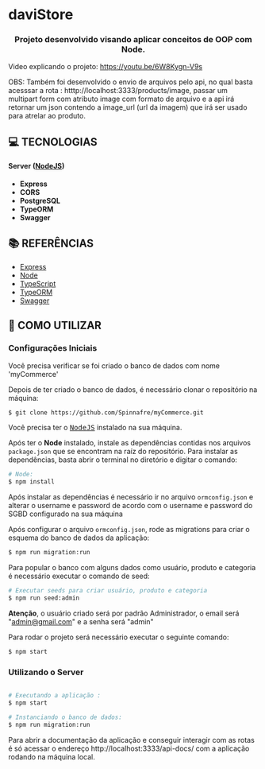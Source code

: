 # daviStore

<h3 align="center">

Projeto desenvolvido visando aplicar conceitos de OOP com Node.

</h3>


Video explicando o projeto: https://youtu.be/6W8Kygn-V9s

OBS: Também foi desenvolvido o envio de arquivos pelo api, no qual basta acesssar a rota : htttp://localhost:3333/products/image, passar um multipart form
com atributo image com formato de arquivo e a api irá retornar um json contendo a image_url (url da imagem) que irá ser usado para atrelar ao produto.

## **:computer: TECNOLOGIAS**

#### **Server** ([NodeJS][node])

  - **Express**
  - **CORS**
  - **PostgreSQL**
  - **TypeORM**
  - **Swagger**

## **:books: REFERÊNCIAS**
- [Express](https://expressjs.com/pt-br/)
- [Node](https://nodejs.org/en/)
- [TypeScript](https://www.typescriptlang.org/docs/home.html)
- [TypeORM](https://typeorm.io/#/)
- [Swagger](https://swagger.io)

## **:wine_glass: COMO UTILIZAR**

### Configurações Iniciais

Você precisa verificar se foi criado o banco de dados com nome 'myCommerce'

Depois de ter criado o banco de dados, é necessário clonar o repositório na máquina:
```sh
$ git clone https://github.com/Spinnafre/myCommerce.git
```

Você precisa ter o <kbd>[NodeJS](https://nodejs.org/en/download/)</kbd> instalado na sua máquina. 

Após ter o **Node** instalado, instale as dependências contidas nos arquivos `package.json` que se encontram na raíz do repositório. Para instalar as dependências, basta abrir o terminal no diretório e digitar o comando:

```sh
# Node:
$ npm install 
```

Após instalar as dependências é necessário ir no arquivo `ormconfig.json` e alterar o username e password de acordo com o username e password do SGBD configurado na sua máquina

Após configurar o arquivo `ormconfig.json`, rode as migrations para criar o esquema do banco de dados da aplicação:

```sh
$ npm run migration:run
```
Para popular o banco com alguns dados como usuário, produto e categoria é necessário executar o comando de seed:
```sh
# Executar seeds para criar usuário, produto e categoria
$ npm run seed:admin
```
**Atenção**, o usuário criado será por padrão Administrador, o email será "admin@gmail.com" e a senha será  "admin"


Para rodar o projeto será necessário executar o seguinte comando:
```sh
$ npm start
```


### Utilizando o Server

```sh

# Executando a aplicação :
$ npm start

# Instanciando o banco de dados:
$ npm run migration:run

```
Para abrir a documentação da aplicação e conseguir interagir com as rotas é só acessar o endereço http://localhost:3333/api-docs/ com a aplicação rodando na máquina local.


<!-- Techs -->

[PostgreSQL]: https://www.postgresql.org

[node]: https://nodejs.org/en/

[vscode]: https://code.visualstudio.com/

[express]: https://expressjs.com/

[cors]: https://expressjs.com/en/resources/middleware/cors.html

[insomnia]: https://insomnia.rest/

[dotenv]: https://github.com/motdotla/dotenv

[Swagger]: https://swagger.io

[TypeORM]: https://typeorm.io/#/

[Swagger]: https://swagger.io

